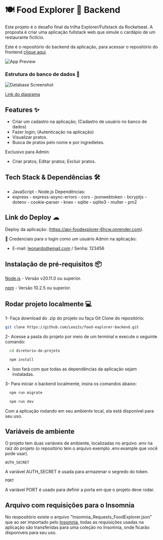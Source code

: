 
# 🍽 Food Explorer 🚀 Backend

Este projeto é o desafio final da trilha Explorer/Fullstack da Rocketseat. A proposta é criar uma aplicação fullstack web que simule o cardápio de um restaurante fictício.

Este é o repositório do backend da aplicação, para acessar o repositório do frontend [clique aqui](https://github.com/Leoz2s/food-explorer-frontend).

![App Preview](https://i.imgur.com/SyMNTAF.png)
### Estrutura do banco de dados 📝

![Database Screenshot](https://i.imgur.com/dvp8Jlh.png)

[Link do diagrama](https://drawsql.app/teams/main-team-14/diagrams/food-explorer)


## Features ✨
- Criar um cadastro na aplicação; (Cadastro de usuário no banco de dados)
- Fazer login; (Autenticação na aplicação)
- Visualizar pratos. 
- Busca de pratos pelo nome e por ingredietes.

Exclusivo para Admin:
- Criar pratos; Editar pratos; Excluir pratos.



## Tech Stack & Dependências 🛠
- JavaScript - Node.js
Dependências:
- express - express-async-errors - cors - jsonwebtoken - bcryptjs - dotenv - cookie-parser - knex - sqlite - sqlite3 - multer - pm2


## Link do Deploy ☁
Deploy da aplicação: (https://api-foodexplorer-6hcw.onrender.com).

🔑 Credenciais para o login como um usuário Admin na aplicação:

- E-mail: leonardo@email.com / Senha: 123456



## Instalação de pré-requisitos 📦
[Node.js](https://nodejs.org/en) - Versão v20.11.0 ou superior.

[npm](https://www.npmjs.com/) - Versão 10.2.5 ou superior.
    
## Rodar projeto localmente 💻

1- Faça download do .zip do projeto ou faça Git Clone do repositório:
```bash
git clone https://github.com/Leoz2s/food-explorer-backend.git
```

2- Acesse a pasta do projeto por meio de um terminal e execute o seguinte comando:

```bash
  cd diretorio-do-projeto

  npm install
```
- Isso fará com que todas as dependências da aplicação sejam instaladas.

3- Para iniciar o backend localmente, insira os comandos abaixo:

```bash
  npm run migrate

  npm run dev
```
Com a aplicação rodando em seu ambiente local, ela está disponível para seu uso.



## Variáveis de ambiente

O projeto tem duas variáveis de ambiente, localizadas no arquivo .env na raiz do projeto (o repositório tem o arquivo exemplo .env.example que você pode usar). 

`AUTH_SECRET`

A variável AUTH_SECRET é usada para armazenar o segredo do token. 

`PORT`

A variável PORT é usado para definir a porta em que o projeto deve rodar.

## Arquivo com requisições para o Insomnia

No respositório existe o arquivo "Insomnia_Requests_FoodExplorer.json" que ao ser importado pelo [Insomnia](https://insomnia.rest/download), todas as requisições usadas na aplicação são transferidas para uma coleção no Insomnia, onde ficarão disponíveis para seu uso.
